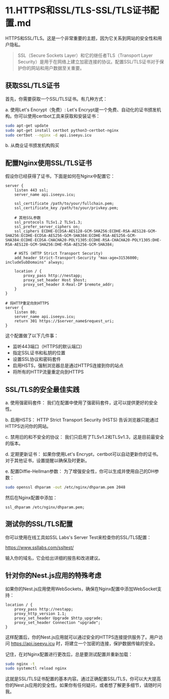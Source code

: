 # 11.HTTPS和SSL/TLS-SSL/TLS证书配置.md

HTTPS和SSL/TLS。这是一个非常重要的主题，因为它关系到网站的安全性和用户隐私。

> SSL（Secure Sockets Layer）和它的继任者TLS（Transport Layer Security）是用于在网络上建立加密连接的协议。配置SSL/TLS证书对于保护你的网站和用户数据至关重要。

## 获取SSL/TLS证书

首先，你需要获取一个SSL/TLS证书。有几种方式：

a. 使用Let's Encrypt（免费）: Let's Encrypt是一个免费、自动化的证书颁发机构。你可以使用certbot工具来获取和安装证书：

```bash
sudo apt-get update
sudo apt-get install certbot python3-certbot-nginx
sudo certbot --nginx -d api.iseeyu.icu
```

b. 从商业证书颁发机构购买

## 配置Nginx使用SSL/TLS证书

假设你已经获得了证书，下面是如何在Nginx中配置它：

```nginx
server {
    listen 443 ssl;
    server_name api.iseeyu.icu;

    ssl_certificate /path/to/your/fullchain.pem;
    ssl_certificate_key /path/to/your/privkey.pem;

    # 其他SSL参数
    ssl_protocols TLSv1.2 TLSv1.3;
    ssl_prefer_server_ciphers on;
    ssl_ciphers ECDHE-ECDSA-AES128-GCM-SHA256:ECDHE-RSA-AES128-GCM-SHA256:ECDHE-ECDSA-AES256-GCM-SHA384:ECDHE-RSA-AES256-GCM-SHA384:ECDHE-ECDSA-CHACHA20-POLY1305:ECDHE-RSA-CHACHA20-POLY1305:DHE-RSA-AES128-GCM-SHA256:DHE-RSA-AES256-GCM-SHA384;

    # HSTS (HTTP Strict Transport Security)
    add_header Strict-Transport-Security "max-age=31536000; includeSubDomains" always;

    location / {
        proxy_pass http://nestapp;
        proxy_set_header Host $host;
        proxy_set_header X-Real-IP $remote_addr;
    }
}

# 将HTTP重定向到HTTPS
server {
    listen 80;
    server_name api.iseeyu.icu;
    return 301 https://$server_name$request_uri;
}
```

这个配置做了以下几件事：

- 监听443端口（HTTPS的默认端口）
- 指定SSL证书和私钥的位置
- 设置SSL协议和密码套件
- 启用HSTS，强制浏览器总是通过HTTPS连接到你的站点
- 将所有的HTTP流量重定向到HTTPS

## SSL/TLS的安全最佳实践

a. 使用强密码套件： 我们在配置中使用了强密码套件，这可以提供更好的安全性。

b. 启用HSTS： HTTP Strict Transport Security (HSTS) 告诉浏览器只能通过HTTPS访问你的网站。

c. 禁用旧的和不安全的协议： 我们只启用了TLSv1.2和TLSv1.3，这是目前最安全的版本。

d. 定期更新证书： 如果你使用Let's Encrypt，certbot可以自动更新你的证书。对于其他证书，设置提醒以确保及时更新。

e. 配置Diffie-Hellman参数： 为了增强安全性，你可以生成并使用自己的DH参数：

```bash
sudo openssl dhparam -out /etc/nginx/dhparam.pem 2048
```

然后在Nginx配置中添加：

```nginx
ssl_dhparam /etc/nginx/dhparam.pem;
```

## 测试你的SSL/TLS配置

你可以使用在线工具如SSL Labs's Server Test来检查你的SSL/TLS配置：

https://www.ssllabs.com/ssltest/

输入你的域名，它会给出详细的报告和改进建议。

## 针对你的Nest.js应用的特殊考虑

如果你的Nest.js应用使用WebSockets，确保在Nginx配置中添加WebSocket支持：

```nginx
location / {
    proxy_pass http://nestapp;
    proxy_http_version 1.1;
    proxy_set_header Upgrade $http_upgrade;
    proxy_set_header Connection "upgrade";
}
```

这样配置后，你的Nest.js应用就可以通过安全的HTTPS连接提供服务了。用户访问 https://api.iseeyu.icu 时，将建立一个加密的连接，保护数据传输的安全。

记住，在对Nginx配置进行更改后，总是要测试配置并重新加载：

```bash
sudo nginx -t
sudo systemctl reload nginx
```

这就是SSL/TLS证书配置的基本内容。通过正确配置SSL/TLS，你可以大大提高你的Nest.js应用的安全性。如果你有任何疑问，或者想了解更多细节，请随时问我。